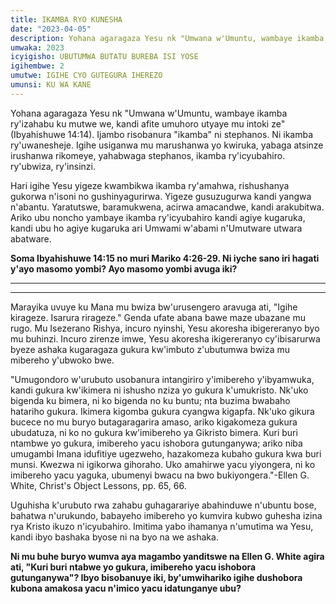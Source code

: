 ```yaml
---
title: IKAMBA RYO KUNESHA
date: "2023-04-05"
description: Yohana agaragaza Yesu nk "Umwana w'Umuntu, wambaye ikamba ry'izahabu ku mutwe we, kandi afite umuhoro utyaye mu intoki ze" (Ibyahishuwe 14:14). Ijambo risobanura "ikamba" ni stephanos.
umwaka: 2023
icyigisho: UBUTUMWA BUTATU BUREBA ISI YOSE
igihembwe: 2
umutwe: IGIHE CYO GUTEGURA IHEREZO
umunsi: KU WA KANE
---
```


Yohana agaragaza Yesu nk "Umwana w'Umuntu, wambaye ikamba ry'izahabu ku mutwe we, kandi afite umuhoro utyaye mu intoki ze" (Ibyahishuwe 14:14). Ijambo risobanura "ikamba" ni stephanos. Ni ikamba ry'uwanesheje. Igihe usiganwa mu marushanwa yo kwiruka, yabaga atsinze irushanwa rikomeye, yahabwaga stephanos, ikamba ry'icyubahiro. ry'ubwiza, ry'insinzi.


Hari igihe Yesu yigeze kwambikwa ikamba ry'amahwa, rishushanya gukorwa n'isoni no gushinyagurirwa. Yigeze gusuzugurwa kandi yangwa n'abantu. Yaratutswe, baramukwena, acirwa amacandwe, kandi arakubitwa. Ariko ubu noncho yambaye ikamba ry'icyubahiro kandi agiye kugaruka, kandi ubu ho agiye kugaruka ari Umwami w'abami n'Umutware utwara abatware.

**Soma Ibyahishuwe 14:15 no muri Mariko 4:26-29. Ni iyche sano iri hagati y'ayo masomo yombi? Ayo masomo yombi avuga iki?**

---
---

Marayika uvuye ku Mana mu bwiza bw'urusengero aravuga ati, "Igihe kirageze. Isarura rirageze." Genda ufate abana bawe maze ubazane mu rugo. Mu Isezerano Rishya, incuro nyinshi, Yesu akoresha ibigereranyo byo mu buhinzi. Incuro zirenze imwe, Yesu akoresha ikigereranyo cy'ibisarurwa byeze ashaka kugaragaza gukura kw'imbuto z'ubutumwa bwiza mu mibereho y'ubwoko bwe.


"Umugondoro w'urubuto usobanura intangiriro y'imibereho y'ibyamwuka, kandi gukura kw'ikimera ni ishusho nziza yo gukura k'umukristo. Nk'uko bigenda ku bimera, ni ko bigenda no ku buntu; nta buzima bwabaho hatariho gukura. Ikimera kigomba gukura cyangwa kigapfa. Nk'uko gikura bucece no mu buryo butagaragarira amaso, ariko kigakomeza gukura ubudatuza, ni ko no gukura kw'imibereho ya Gikristo bimera. Kuri buri ntambwe yo gukura, imibereho yacu ishobora gutunganywa; ariko niba umugambi Imana idufitiye ugezweho, hazakomeza kubaho gukura kwa buri munsi. Kwezwa ni igikorwa gihoraho. Uko amahirwe yacu yiyongera, ni ko imibereho yacu yaguka, ubumenyi bwacu na bwo bukiyongera."-Ellen G. White, Christ's Object Lessons, pp. 65, 66.


Uguhisha k'urubuto rwa zahabu guhagarariye abahinduwe n'ubuntu bose, bahatwa n'urukundo, babayeho imibereho yo kumvira kubwo guhesha izina rya Kristo ikuzo n'icyubahiro. Imitima yabo ihamanya n'umutima wa Yesu, kandi ibyo bashaka byose ni na byo na we ashaka.

**Ni mu buhe buryo wumva aya magambo yanditswe na Ellen G. White agira ati, "Kuri buri ntabwe yo gukura, imibereho yacu ishobora gutunganywa"? Ibyo bisobanuye iki, by'umwihariko igihe dushobora kubona amakosa yacu n'imico yacu idatunganye ubu?**